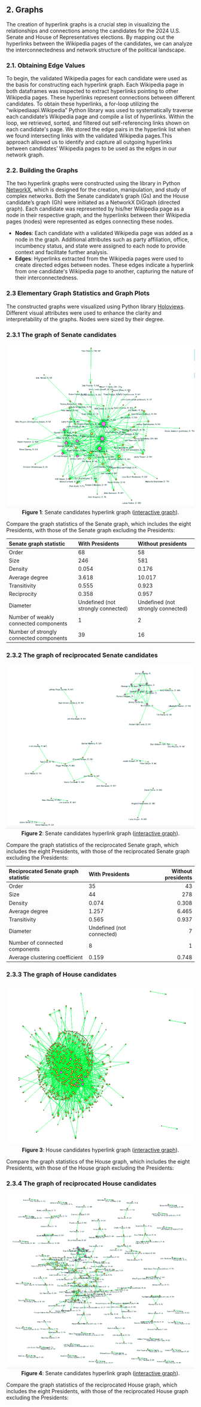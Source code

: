 ## 2. Graphs

The creation of hyperlink graphs is a crucial step in visualizing the relationships and connections among the candidates for the 2024 U.S. Senate and House of Representatives elections. By mapping out the hyperlinks between the Wikipedia pages of the candidates, we can analyze the interconnectedness and network structure of the political landscape.

### 2.1. Obtaining Edge Values

To begin, the validated Wikipedia pages for each candidate were used as the basis for constructing each hyperlink graph. Each Wikipedia page in both dataframes was inspected to extract hyperlinks pointing to other Wikipedia pages. These hyperlinks represent connections between different candidates. To obtain these hyperlinks, a for-loop utilizing the “wikipediaapi.Wikipedia” Python library was used to systematically traverse each candidate’s Wikipedia page and compile a list of hyperlinks. Within the loop, we retrieved, sorted, and filtered out self-referencing links shown on each candidate's page. We stored the edge pairs in the hyperlink list when we found intersecting links with the validated Wikipedia pages.This approach allowed us to identify and capture all outgoing hyperlinks between candidates’ Wikipedia pages to be used as the edges in our network graph.

### 2.2. Building the Graphs

The two hyperlink graphs were constructed using the library in Python [NetworkX](https://networkx.org/), which is designed for the creation, manipulation, and study of complex networks. Both the Senate candidate’s graph (Gs) and the House candidate’s graph (Gh) were initiated as a NetworkX DiGraph (directed graph). Each candidate was represented by his/her Wikipedia page as a node in their respective graph, and the hyperlinks between their Wikipedia pages (nodes) were represented as edges connecting these nodes.

* **Nodes**: Each candidate with a validated Wikipedia page was added as a node in the graph. Additional attributes such as party affiliation, office, incumbency status, and state were assigned to each node to provide context and facilitate further analysis.
* **Edges**: Hyperlinks extracted from the Wikipedia pages were used to create directed edges between nodes. These edges indicate a hyperlink from one candidate's Wikipedia page to another, capturing the nature of their interconnectedness.
  
### 2.3 Elementary Graph Statistics and Graph Plots

The constructed graphs were visualized using Python library [Holoviews](https://www.holoviews.org/). Different visual attributes were used to enhance the clarity and interpretability of the graphs. Nodes were sized by their degree.

### 2.3.1 The graph of Senate candidates

<p align="center">
  <img src="plots/SenateGraph1.png" alt="Senate candidates hyperlink graph">
  <br>
  <b>Figure 1</b>: Senate candidates hyperlink graph (<a href="https://mamaocoder.github.io/2024candidates_project/plots/SenateGraph1.html">interactive graph</a>).
</p>

Compare the graph statistics of the Senate graph, which includes the eight Presidents, with those of the Senate graph excluding the Presidents:

| Senate graph statistic                         | With Presidents                    | Without presidents                 |
|:----------------------------------------|:-----------------------------------|:-----------------------------------|
| Order                                   | 68                                 | 58                                 |
| Size                                    | 246                                | 581                                |
| Density                                 | 0.054                              | 0.176                              |
| Average degree                          | 3.618                              | 10.017                             |
| Transitivity                            | 0.555                              | 0.923                              |
| Reciprocity                             | 0.358                              | 0.957                              |
| Diameter                                | Undefined (not strongly connected) | Undefined (not strongly connected) |
| Number of weakly connected components   | 1                                  | 2                                  |
| Number of strongly connected components | 39                                 | 16                                 |

### 2.3.2 The graph of reciprocated Senate candidates

<p align="center">
  <img src="plots/RecSenateGraph1.png" alt="Reciprocated Senate candidates hyperlink graph">
  <br>
  <b>Figure 2</b>: Senate candidates hyperlink graph (<a href="https://mamaocoder.github.io/2024candidates_project/plots/RecSenateGraph1.html">interactive graph</a>).
</p>

Compare the graph statistics of the reciprocated Senate graph, which includes the eight Presidents, with those of the reciprocated Senate graph excluding the Presidents:

| Reciprocated Senate graph statistic   | With Presidents           |   Without presidents |
|:--------------------------------------|:--------------------------|---------------------:|
| Order                                 | 35                        |               43     |
| Size                                  | 44                        |              278     |
| Density                               | 0.074                     |                0.308 |
| Average degree                        | 1.257                     |                6.465 |
| Transitivity                          | 0.565                     |                0.937 |
| Diameter                              | Undefined (not connected) |                7     |
| Number of connected components        | 8                         |                1     |
| Average clustering coefficient        | 0.159                     |                0.748 |

### 2.3.3 The graph of House candidates

<p align="center">
  <img src="plots/HouseGraph1.png" alt="House candidates hyperlink graph">
  <br>
  <b>Figure 3</b>: House candidates hyperlink graph (<a href="https://mamaocoder.github.io/2024candidates_project/plots/HouseGraph1.html">interactive graph</a>).
</p>

Compare the graph statistics of the House graph, which includes the eight Presidents, with those of the House graph excluding the Presidents:


### 2.3.4 The graph of reciprocated House candidates

<p align="center">
  <img src="plots/RecHouseGraph1.png" alt="Reciprocated House candidates hyperlink graph">
  <br>
  <b>Figure 4</b>: Senate candidates hyperlink graph (<a href="https://mamaocoder.github.io/2024candidates_project/plots/RecHouseGraph1.html">interactive graph</a>).
</p>

Compare the graph statistics of the reciprocated House graph, which includes the eight Presidents, with those of the reciprocated House graph excluding the Presidents:
